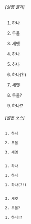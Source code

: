 ###### [실행 결과]

1. 하나

2. 두울

3. 세엣


1. 하나

1. 하나

1. 하나(?!)


3. 세엣

2. 두울?

1. 하나!?

###### [원본 소스]

```
1. 하나

2. 두울

3. 세엣


1. 하나

1. 하나

1. 하나(?!)


3. 세엣

2. 두울?

1. 하나!?
```
